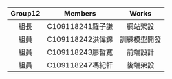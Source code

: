 |Group12|Members|Works|
|:----:|:----:|:-----:|
|組長|C109118241羅子謙|網站架設|
|組員|C109118242洪偉錦|訓練模型開發|
|組員|C109118243廖哲寬|前端設計|
|組員|C109118247馮紀軒|後端架設|
